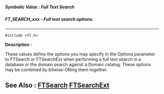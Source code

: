 ##### Symbolic Value : Full Text Search
##### FT_SEARCH_xxx - Full text search options.
---
```
#include <ft.h>
```
**Description :**

These values define the options you may specify in the Options parameter to 
FTSearch or FTSearchExt when performing a full text search in a database or the 
domain search against a Domain catalog.  These options may be combined by 
bitwise-ORing them together.

**See Also :**
[FTSearch](/reference/Func/FTSearch)
[FTSearchExt](/reference/Func/FTSearchExt)
---
